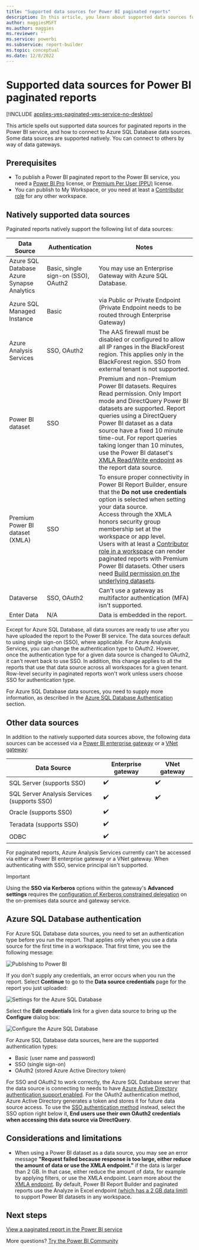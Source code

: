 ```yaml
---
title: "Supported data sources for Power BI paginated reports"
description: In this article, you learn about supported data sources for paginated reports in the Power BI service, and how to connect to Azure SQL Database data sources.
author: maggiesMSFT
ms.author: maggies
ms.reviewer: ''
ms.service: powerbi
ms.subservice: report-builder
ms.topic: conceptual
ms.date: 12/8/2022
---
```


# Supported data sources for Power BI paginated reports

[!INCLUDE [applies-yes-paginated-yes-service-no-desktop](../includes/applies-yes-paginated-yes-service-no-desktop.md)] 

This article spells out supported data sources for paginated reports in the Power BI service, and how to connect to Azure SQL Database data sources. Some data sources are supported natively. You can connect to others by way of data gateways.

## Prerequisites 

- To publish a Power BI paginated report to the Power BI service, you need a [Power BI Pro](../fundamentals/service-self-service-signup-for-power-bi.md) license, or [Premium Per User (PPU)](../enterprise/service-premium-per-user-faq.yml) license.
- You can publish to My Workspace, or you need at least a [Contributor role](../collaborate-share/service-roles-new-workspaces.md#workspace-roles) for any other workspace.

## Natively supported data sources

Paginated reports natively support the following list of data sources:

| Data Source | Authentication | Notes |
| --- | --- | --- |
| Azure SQL Database <br>Azure Synapse Analytics | Basic, single sign-on (SSO), OAuth2 | You may use an Enterprise Gateway with Azure SQL Database.   |
| Azure SQL Managed Instance | Basic | via Public or Private Endpoint (Private Endpoint needs to be routed through Enterprise Gateway)  |
| Azure Analysis Services | SSO, OAuth2 | The AAS firewall must be disabled or configured to allow all IP ranges in the BlackForest region. This applies only in the BlackForest region.  SSO from external tenant is not supported. |
| Power BI dataset | SSO | Premium and non-Premium Power BI datasets. Requires Read permission. Only Import mode and DirectQuery Power BI datasets are supported. Report queries using a DirectQuery Power BI dataset as a data source have a fixed 10 minute time-out. For report queries taking longer than 10 minutes, use the Power BI dataset's [XMLA Read/Write endpoint](../enterprise/service-premium-connect-tools.md) as the report data source. |
| Premium Power BI dataset (XMLA) | SSO | To ensure proper connectivity in Power BI Report Builder, ensure that the **Do not use credentials** option is selected when setting your data source.<br />Access through the XMLA honors security group membership set at the workspace or app level.<br />Users with at least a [Contributor role in a workspace](../collaborate-share/service-roles-new-workspaces.md) can render paginated reports with Premium Power BI datasets. Other users need [Build permission on the underlying datasets](../connect-data/service-datasets-build-permissions.md).    |
| Dataverse | SSO, OAuth2 | Can't use a gateway as multifactor authentication (MFA)  isn't supported.
| Enter Data | N/A | Data is embedded in the report. |

Except for Azure SQL Database, all data sources are ready to use after you have uploaded the report to the Power BI service. The data sources default to using single sign-on (SSO), where applicable. For Azure Analysis Services, you can change the authentication type to OAuth2. However, once the authentication type for a given data source is changed to OAuth2, it can't revert back to use SSO.  In addition, this change applies to all the reports that use that data source across all workspaces for a given tenant.  Row-level security in paginated reports won't work unless users choose SSO for authentication type.

For Azure SQL Database data sources, you need to supply more information, as described in the [Azure SQL Database Authentication](#azure-sql-database-authentication) section.

## Other data sources

In addition to the natively supported data sources above, the following data sources can be accessed via a [Power BI enterprise gateway](../connect-data/service-gateway-onprem.md) or a [VNet gateway](/data-integration/vnet/overview):

| Data Source | Enterprise gateway | VNet gateway |
| --- | --- | --- |
| SQL Server (supports SSO) | ✔️ | ✔️ |
| SQL Server Analysis Services (supports SSO) | ✔️ | ✔️|
| Oracle (supports SSO) | ✔️ | |
| Teradata (supports SSO) | ✔️ | |
| ODBC | ✔️ | |

For paginated reports, Azure Analysis Services currently can't be accessed via either a Power BI enterprise gateway or a VNet gateway. When authenticating with SSO, service principal isn't supported.

> [!IMPORTANT]
> Using the **SSO via Kerberos** options within the gateway's **Advanced settings** requires the [configuration of Kerberos constrained delegation](../connect-data/service-gateway-sso-kerberos.md) on the on-premises data source and gateway service.

## Azure SQL Database authentication

For Azure SQL Database data sources, you need to set an authentication type before you run the report. That applies only when you use a data source for the first time in a workspace. That first time, you see the following message:

![Publishing to Power BI](media/paginated-reports-data-sources/power-bi-paginated-publishing.png)

If you don't supply any credentials, an error occurs when you run the report. Select **Continue**  to go to the **Data source credentials** page for the report you just uploaded:

![Settings for the Azure SQL Database](media/paginated-reports-data-sources/power-bi-paginated-settings-azure-sql.png)

Select the **Edit credentials** link for a given data source to bring up the **Configure** dialog box:

![Configure the Azure SQL Database](media/paginated-reports-data-sources/power-bi-paginated-configure-azure-sql.png)

For Azure SQL Database data sources, here are the supported authentication types:

- Basic (user name and password)
- SSO (single sign-on)
- OAuth2 (stored Azure Active Directory token)

For SSO and OAuth2 to work correctly, the Azure SQL Database server that the data source is connecting to needs to have [Azure Active Directory authentication support enabled](/azure/sql-database/sql-database-aad-authentication-configure). For the OAuth2 authentication method, Azure Active Directory generates a token and stores it for future data source access. To use the [SSO authentication method](../connect-data/service-azure-sql-database-with-direct-connect.md#single-sign-on) instead, select the SSO option right below it, **End users use their own OAuth2 credentials when accessing this data source via DirectQuery**.
  
## Considerations and limitations

- When using a Power BI dataset as a data source, you may see an error message **"Request failed because response is too large, either reduce the amount of data or use the XMLA endpoint."** if the data is larger than 2 GB. In that case, either reduce the amount of data, for example by applying filters, or use the XMLA endpoint. Learn more about the [XMLA endpoint](../enterprise/service-premium-connect-tools.md). By default, Power BI Report Builder and paginated reports use the Analyze in Excel endpoint [(which has a 2 GB data limit)](../collaborate-share/service-analyze-power-bi-datasets-excel.md#considerations-and-limitations) to support Power BI datasets in any workspace.

## Next steps

[View a paginated report in the Power BI service](../consumer/paginated-reports-view-power-bi-service.md)

More questions? [Try the Power BI Community](https://community.powerbi.com/)
